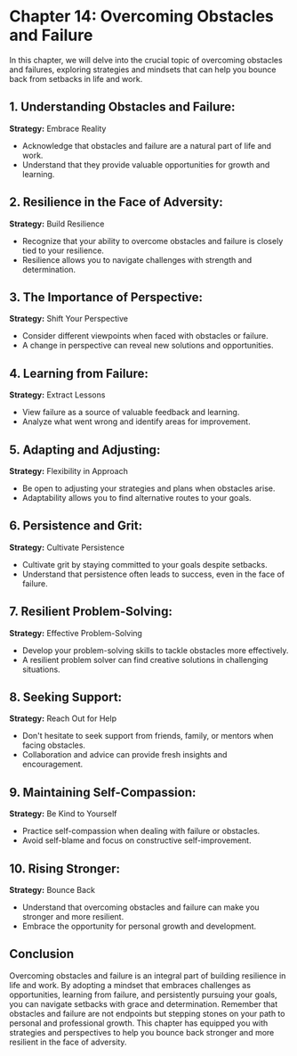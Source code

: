 Chapter 14: Overcoming Obstacles and Failure
============================================

In this chapter, we will delve into the crucial topic of overcoming obstacles and failures, exploring strategies and mindsets that can help you bounce back from setbacks in life and work.

**1. Understanding Obstacles and Failure:**
-------------------------------------------

**Strategy:** Embrace Reality

* Acknowledge that obstacles and failure are a natural part of life and work.
* Understand that they provide valuable opportunities for growth and learning.

**2. Resilience in the Face of Adversity:**
-------------------------------------------

**Strategy:** Build Resilience

* Recognize that your ability to overcome obstacles and failure is closely tied to your resilience.
* Resilience allows you to navigate challenges with strength and determination.

**3. The Importance of Perspective:**
-------------------------------------

**Strategy:** Shift Your Perspective

* Consider different viewpoints when faced with obstacles or failure.
* A change in perspective can reveal new solutions and opportunities.

**4. Learning from Failure:**
-----------------------------

**Strategy:** Extract Lessons

* View failure as a source of valuable feedback and learning.
* Analyze what went wrong and identify areas for improvement.

**5. Adapting and Adjusting:**
------------------------------

**Strategy:** Flexibility in Approach

* Be open to adjusting your strategies and plans when obstacles arise.
* Adaptability allows you to find alternative routes to your goals.

**6. Persistence and Grit:**
----------------------------

**Strategy:** Cultivate Persistence

* Cultivate grit by staying committed to your goals despite setbacks.
* Understand that persistence often leads to success, even in the face of failure.

**7. Resilient Problem-Solving:**
---------------------------------

**Strategy:** Effective Problem-Solving

* Develop your problem-solving skills to tackle obstacles more effectively.
* A resilient problem solver can find creative solutions in challenging situations.

**8. Seeking Support:**
-----------------------

**Strategy:** Reach Out for Help

* Don't hesitate to seek support from friends, family, or mentors when facing obstacles.
* Collaboration and advice can provide fresh insights and encouragement.

**9. Maintaining Self-Compassion:**
-----------------------------------

**Strategy:** Be Kind to Yourself

* Practice self-compassion when dealing with failure or obstacles.
* Avoid self-blame and focus on constructive self-improvement.

**10. Rising Stronger:**
------------------------

**Strategy:** Bounce Back

* Understand that overcoming obstacles and failure can make you stronger and more resilient.
* Embrace the opportunity for personal growth and development.

**Conclusion**
--------------

Overcoming obstacles and failure is an integral part of building resilience in life and work. By adopting a mindset that embraces challenges as opportunities, learning from failure, and persistently pursuing your goals, you can navigate setbacks with grace and determination. Remember that obstacles and failure are not endpoints but stepping stones on your path to personal and professional growth. This chapter has equipped you with strategies and perspectives to help you bounce back stronger and more resilient in the face of adversity.
